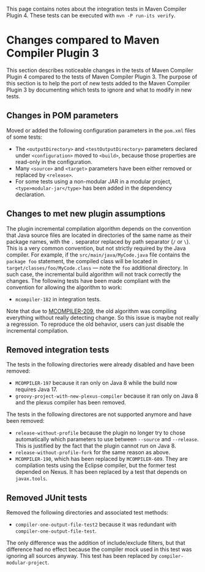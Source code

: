 <!---
 Licensed to the Apache Software Foundation (ASF) under one or more
 contributor license agreements.  See the NOTICE file distributed with
 this work for additional information regarding copyright ownership.
 The ASF licenses this file to You under the Apache License, Version 2.0
 (the "License"); you may not use this file except in compliance with
 the License.  You may obtain a copy of the License at

      http://www.apache.org/licenses/LICENSE-2.0

 Unless required by applicable law or agreed to in writing, software
 distributed under the License is distributed on an "AS IS" BASIS,
 WITHOUT WARRANTIES OR CONDITIONS OF ANY KIND, either express or implied.
 See the License for the specific language governing permissions and
 limitations under the License.
-->

This page contains notes about the integration tests in Maven Compiler Plugin 4.
These tests can be executed with `mvn -P run-its verify`.

# Changes compared to Maven Compiler Plugin 3
This section describes noticeable changes in the tests of Maven Compiler Plugin 4
compared to the tests of Maven Compiler Plugin 3.
The purpose of this section is to help the port of new tests added to the Maven Compiler Plugin 3
by documenting which tests to ignore and what to modify in new tests.

## Changes in POM parameters
Moved or added the following configuration parameters in the `pom.xml` files of some tests:

* The `<outputDirectory>` and `<testOutputDirectory>` parameters declared under `<configuration>`
  moved to `<build>`, because those properties are read-only in the configuration.
* Many `<source>` and `<target>` parameters have been either removed or replaced by `<release>`.
* For some tests using a non-modular JAR in a modular project,
 `<type>modular-jar</type>` has been added in the dependency declaration.

## Changes to met new plugin assumptions
The plugin incremental compilation algorithm depends on the convention that
Java source files are located in directories of the same name as their package names,
with the `.` separator replaced by path separator (`/` or `\`).
This is a very common convention, but not strictly required by the Java compiler.
For example, if the `src/main/java/MyCode.java` file contains the `package foo` statement,
the compiled class will be located in `target/classes/foo/MyCode.class` — note the `foo` additional directory.
In such case, the incremental build algorithm will not track correctly the changes.
The following tests have been made compliant with the convention for allowing the algorithm to work:

* `mcompiler-182` in integration tests.

Note that due to [MCOMPILER-209](https://jira.codehaus.org/browse/MCOMPILER-209),
the old algorithm was compiling everything without really detecting change.
So this issue is maybe not really a regression.
To reproduce the old behavior, users can just disable the incremental compilation.

## Removed integration tests
The tests in the following directories were already disabled and have been removed:

* `MCOMPILER-197` because it ran only on Java 8 while the build now requires Java 17.
* `groovy-project-with-new-plexus-compiler` because it ran only on Java 8 and the plexus compiler has been removed.

The tests in the following directores are not supported anymore and have been removed:

* `release-without-profile` because the plugin no longer try to chose automatically
   which parameters to use between `--source` and `--release`. This is justified by
   the fact that the plugin cannot run on Java 8.
* `release-without-profile-fork` for the same reason as above.
* `MCOMPILER-190`, which has been replaced by `MCOMPILER-609`.
  They are compilation tests using the Eclipse compiler, but the former test depended on Nexus.
  It has been replaced by a test that depends on `javax.tools`.


## Removed JUnit tests
Removed the following directories and associated test methods:

* `compiler-one-output-file-test2` because it was redundant with `compiler-one-output-file-test`.

The only difference was the addition of include/exclude filters, but that difference had
no effect because the compiler mock used in this test was ignoring all sources anyway.
This test has been replaced by `compiler-modular-project`.
